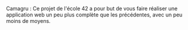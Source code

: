 Camagru : Ce projet de l'école 42 a pour but de vous faire réaliser une application web un peu plus complète que les précédentes, avec un peu moins de moyens.
